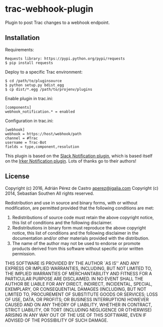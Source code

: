 # trac-webhook-plugin

Plugin to post Trac changes to a webhook endpoint.


## Installation

Requirements:

    Requests library: https://pypi.python.org/pypi/requests
    $ pip install requests

Deploy to a specific Trac environment:

    $ cd /path/to/pluginsource
    $ python setup.py bdist_egg
    $ cp dist/*.egg /path/to/projenv/plugins

Enable plugin in trac.ini:

    [components]
    webhook_notification.* = enabled

Configuration in trac.ini:

    [webhook]
    webhook = https://host/webhook/path
    channel = #Trac
    username = Trac-Bot
    fields = type,component,resolution

This plugin is based on the [Slack Notification plugin](https://github.com/mandic-cloud/trac-slack-plugin),
which is based itself on the [Irker Notification plugin](https://github.com/Southen/trac-irker-plugin).
Lots of thanks go to their authors!


## License

Copyright (c) 2016, Adrián Pérez de Castro <aperez@igalia.com>
Copyright (c) 2014, Sebastian Southen
All rights reserved.

Redistribution and use in source and binary forms, with or without
modification, are permitted provided that the following conditions
are met:

1. Redistributions of source code must retain the above copyright
   notice, this list of conditions and the following disclaimer.
2. Redistributions in binary form must reproduce the above copyright
   notice, this list of conditions and the following disclaimer in
   the documentation and/or other materials provided with the
   distribution.
3. The name of the author may not be used to endorse or promote
   products derived from this software without specific prior
   written permission.

THIS SOFTWARE IS PROVIDED BY THE AUTHOR `AS IS'' AND ANY EXPRESS
OR IMPLIED WARRANTIES, INCLUDING, BUT NOT LIMITED TO, THE IMPLIED
WARRANTIES OF MERCHANTABILITY AND FITNESS FOR A PARTICULAR PURPOSE
ARE DISCLAIMED. IN NO EVENT SHALL THE AUTHOR BE LIABLE FOR ANY
DIRECT, INDIRECT, INCIDENTAL, SPECIAL, EXEMPLARY, OR CONSEQUENTIAL
DAMAGES (INCLUDING, BUT NOT LIMITED TO, PROCUREMENT OF SUBSTITUTE
GOODS OR SERVICES; LOSS OF USE, DATA, OR PROFITS; OR BUSINESS
INTERRUPTION) HOWEVER CAUSED AND ON ANY THEORY OF LIABILITY,
WHETHER IN CONTRACT, STRICT LIABILITY, OR TORT (INCLUDING
NEGLIGENCE OR OTHERWISE) ARISING IN ANY WAY OUT OF THE USE OF THIS
SOFTWARE, EVEN IF ADVISED OF THE POSSIBILITY OF SUCH DAMAGE.
